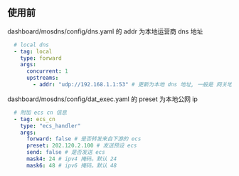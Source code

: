 
## 使用前

dashboard/mosdns/config/dns.yaml 的 addr 为本地运营商 dns 地址

```yaml
  # local dns
  - tag: local
    type: forward
    args:
      concurrent: 1
      upstreams:
        - addr: "udp://192.168.1.1:53" # 更新为本地 dns 地址, 一般是 网关地址
```

dashboard/mosdns/config/dat_exec.yaml 的 preset 为本地公网 ip

```yaml
  # 附加 ecs cn 信息
  - tag: ecs_cn
    type: "ecs_handler"
    args:
      forward: false # 是否转发来自下游的 ecs
      preset: 202.120.2.100 # 发送预设 ecs
      send: false # 是否发送 ecs
      mask4: 24 # ipv4 掩码。默认 24
      mask6: 48 # ipv6 掩码。默认 48
```
